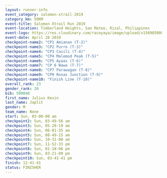 ```yaml
---
layout: runner-info 
event_category: salomon-xtrail-2019 
category_km: 50KM 
event-title: Salomon Xtrail Run 2019 
event-location: Timberland Heights, San Mateo, Rizal, Philippines 
event-logo: https://res.cloudinary.com/raceyaya/image/upload/v1569850006/logo/salomon-trail_zzli3u.jpg 
event-date: April 28 2019 
checkpoint-name2: "CP1 Amianan (T-2)"
checkpoint-name3: "CP2 Purro (T-3)"
checkpoint-name4: "CP3 Casili (T-4)" 
checkpoint-name5: "CP4 Malemod Peak (T-5)" 
checkpoint-name6: "CP5 Ayaas (T-6)"
checkpoint-name7: "CP 6 Wawa (T-7)" 
checkpoint-name8: "CP7 Parawagan (T-8)" 
checkpoint-name9: "CP9 Roxas Junction (T-9)" 
checkpoint-name10: "Finish Line (T-10)" 
overall_rank: 23
gender_rank: 20
bib: 500040
first_name: Julius Kevin
last_name: Japlit
gender: M
team_name: None
start: Sun, 03-00-00 am
checkpoint2: Sun, 03-49-56 am
checkpoint3: Sun, 05-28-19 am
checkpoint4: Sun, 06-01-35 am
checkpoint5: Sun, 08-49-15 am
checkpoint6: Sun, 10-31-00 am
checkpoint7: Sun, 11-52-33 pm
checkpoint8: Sun, 01-10-06 pm
checkpoint9: Sun, 03-21-09 pm
checkpoint10: Sun, 03-41-41 pm
finish: 12-41-41
status: FINISHER
---
```


